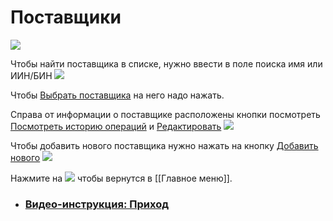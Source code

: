# Поставщики
![](https://github.com/smpb05/DSS-Retail/blob/project-screenshots/%D0%BF%D0%BE%D1%81%D1%82%D0%B0%D0%B2%D1%89%D0%B8%D0%BA%D0%B8-%D1%8D%D0%BA%D1%80%D0%B0%D0%BD%20%D0%BF%D1%80%D0%B8%D1%85%D0%BE%D0%B4%D0%B0.png)

Чтобы найти поставщика в списке, нужно ввести в поле поиска имя или ИИН/БИН ![](https://github.com/smpb05/DSS-Retail/blob/project-screenshots/%D0%BF%D0%BE%D0%B8%D1%81%D0%BA%20%D0%BF%D0%BE%D1%81%D1%82%D0%B0%D0%B2%D1%89%D0%B8%D0%BA%D0%BE%D0%B2.png)

Чтобы [Выбрать поставщика](https://github.com/smpb05/DSS-Retail/wiki/%D0%92%D1%8B%D0%B1%D0%BE%D1%80-%D1%82%D0%BE%D0%B2%D0%B0%D1%80%D0%B0-%D1%83-%D0%BF%D0%BE%D1%81%D1%82%D0%B0%D0%B2%D1%89%D0%B8%D0%BA%D0%B0) на него надо нажать.

Справа от информации о поставщике расположены кнопки посмотреть [Посмотреть историю операций](https://github.com/smpb05/DSS-Retail/wiki/%D0%98%D1%81%D1%82%D0%BE%D1%80%D0%B8%D1%8F-%D0%BE%D0%BF%D0%B5%D1%80%D0%B0%D1%86%D0%B8%D0%B9-%D0%BF%D0%BE%D1%81%D1%82%D0%B0%D0%B2%D1%89%D0%B8%D0%BA) и [Редактировать](https://github.com/smpb05/DSS-Retail/wiki/%D0%A0%D0%B5%D0%B4%D0%B0%D0%BA%D1%82%D0%B8%D1%80%D0%BE%D0%B2%D0%B0%D0%BD%D0%B8%D0%B5-%D0%BF%D0%BE%D1%81%D1%82%D0%B0%D0%B2%D1%89%D0%B8%D0%BA%D0%B0) ![](https://github.com/smpb05/DSS-Retail/blob/project-screenshots/%D0%BA%D0%BD%D0%BE%D0%BF%D0%BA%D0%B8%20%D0%BF%D0%BE%D0%BA%D1%83%D0%BF%D0%B0%D1%82%D0%B5%D0%BB%D0%B5%D0%B9.png)

Чтобы добавить нового поставщика нужно нажать на кнопку [Добавить нового](https://github.com/smpb05/DSS-Retail/wiki/%D0%9D%D0%BE%D0%B2%D1%8B%D0%B9-%D0%BF%D0%BE%D1%81%D1%82%D0%B0%D0%B2%D1%89%D0%B8%D0%BA) ![](https://github.com/smpb05/DSS-Retail/blob/project-screenshots/%D0%BA%D0%BD%D0%BE%D0%BF%D0%BA%D0%B0%20%D0%B4%D0%BE%D0%B1%D0%B0%D0%B2%D0%B8%D1%82%D1%8C%20%D1%82%D0%BE%D0%B2%D0%B0%D1%80.png)

Нажмите на ![](https://github.com/smpb05/DSS-Retail/blob/project-screenshots/%D0%BA%D0%BD%D0%BE%D0%BF%D0%BA%D0%B0%20%D0%BD%D0%B0%D0%B7%D0%B0%D0%B41.png) чтобы вернутся в [[Главное меню]].

* ### [Видео-инструкция: Приход](https://www.youtube.com/watch?v=VmRz2epyHZ0&t=3s)